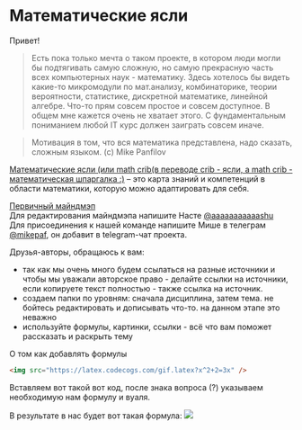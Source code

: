 # Математические ясли

Привет!

> Есть пока только мечта о таком проекте, в котором люди могли бы подтягивать самую сложную, но самую прекрасную часть всех компьютерных наук - математику. Здесь хотелось бы видеть какие-то микромодули по мат.анализу, комбинаторике, теории вероятности, статистике, дискретной математике, линейной алгебре. Что-то прям совсем простое и совсем доступное. В общем мне кажется очень не хватает этого. С фундаментальным пониманием любой IT курс должен заиграть совсем иначе.

>Мотивация в том, что вся математика представлена, надо сказать, сложным языком. (c) Mike Panfilov

[Математические ясли (или math crib(в переводе crib - ясли, а math crib - математическая шпаргалка :)](https://github.com/mathcrib/mathcrib.github.io) – это карта знаний и компетенций в области математики, которую можно адаптировать для себя.

[Первичный майндмэп](https://coggle.it/diagram/Xv4-cLXjqAGg8Q5u/t/-/ddafd0cde03342bb984c78c4cf1cb708d2c4b5682e3a48adbbb170afcee70c13)
<br>Для редактирования майндмэпа напишите Насте [@aaaaaaaaaaashu](https://t.me/aaaaaaaaaaashu)
<br>Для присоединения к нашей команде напишите Мише в телеграм [@mikepaf](https://t.me/mikepaf), он добавит в  telegram-чат проекта.


Друзья-авторы, обращаюсь к вам:
- так как мы очень много будем ссылаться на разные источники и чтобы мы уважали авторское право - делайте ссылки на источники, если копируете текст полностью - также ссылка на источник.
- создаем папки по уровням: сначала дисциплина, затем тема. не бойтесь редактировать и дописывать что-то. на данном этапе это неважно
- используйте формулы, картинки, ссылки - всё что вам поможет рассказать и раскрыть тему

О том как добавлять формулы

```html
<img src="https://latex.codecogs.com/gif.latex?x^2+2=3x" />
```

Вставляем вот такой вот код, после знака вопроса (?) указываем необходимую нам формулу и вуаля.

В результате в нас будет вот такая формула: <img src="https://latex.codecogs.com/gif.latex?x^2+2=3x" />


